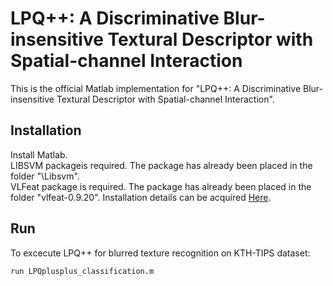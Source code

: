 # LPQ++: A Discriminative Blur-insensitive Textural Descriptor with Spatial-channel Interaction
This is the official Matlab implementation for "LPQ++: A Discriminative Blur-insensitive Textural Descriptor with Spatial-channel Interaction".

## Installation
Install Matlab.<br>
LIBSVM packageis required. The package has already been placed in the folder "\Libsvm".<br>
VLFeat package is required. The package has already been placed in the folder "vlfeat-0.9.20". Installation details can be acquired [Here](https://www.vlfeat.org/sandbox/install-matlab.html).<br>

## Run 
To excecute LPQ++ for blurred texture recognition on KTH-TIPS dataset:<br>
~~~
run LPQplusplus_classification.m
~~~
